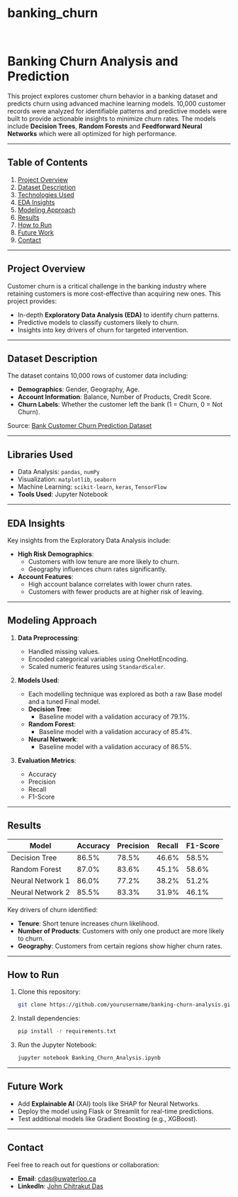 # banking_churn

<br>

# **Banking Churn Analysis and Prediction**

This project explores customer churn behavior in a banking dataset and predicts churn using advanced machine learning models. 10,000 customer records were analyzed for identifiable patterns and predictive models were built to provide actionable insights to minimize churn rates. The models include **Decision Trees**, **Random Forests** and **Feedforward Neural Networks** which were all optimized for high performance.

---

## **Table of Contents**
1. [Project Overview](#project-overview)
2. [Dataset Description](#dataset-description)
3. [Technologies Used](#technologies-used)
4. [EDA Insights](#eda-insights)
5. [Modeling Approach](#modeling-approach)
6. [Results](#results)
7. [How to Run](#how-to-run)
8. [Future Work](#future-work)
9. [Contact](#contact)

---

## **Project Overview**
Customer churn is a critical challenge in the banking industry where retaining customers is more cost-effective than acquiring new ones. This project provides:
- In-depth **Exploratory Data Analysis (EDA)** to identify churn patterns.
- Predictive models to classify customers likely to churn.
- Insights into key drivers of churn for targeted intervention.

---

## **Dataset Description**
The dataset contains 10,000 rows of customer data including:
- **Demographics**: Gender, Geography, Age.
- **Account Information**: Balance, Number of Products, Credit Score.
- **Churn Labels**: Whether the customer left the bank (1 = Churn, 0 = Not Churn).

Source: [Bank Customer Churn Prediction Dataset](https://www.kaggle.com/datasets/saurabhbadole/bank-customer-churn-prediction-dataset)

---

## **Libraries Used**
  - Data Analysis: `pandas`, `numPy`
  - Visualization: `matplotlib`, `seaborn`
  - Machine Learning: `scikit-learn`, `keras`, `TensorFlow`
- **Tools Used**: Jupyter Notebook

---

## **EDA Insights**
Key insights from the Exploratory Data Analysis include:
- **High Risk Demographics**:
  - Customers with low tenure are more likely to churn.
  - Geography influences churn rates significantly.
- **Account Features**:
  - High account balance correlates with lower churn rates.
  - Customers with fewer products are at higher risk of leaving.

---

## **Modeling Approach**
1. **Data Preprocessing**:
   - Handled missing values.
   - Encoded categorical variables using OneHotEncoding.
   - Scaled numeric features using `StandardScaler`.

2. **Models Used**:
   - Each modelling technique was explored as both a raw Base model and a tuned Final model. 
   - **Decision Tree**:
     - Baseline model with a validation accuracy of 79.1%.
   - **Random Forest**:
     - Baseline model with a validation accuracy of 85.4%.
   - **Neural Network**:
     - Baseline model with a validation accuracy of 86.5%.

3. **Evaluation Metrics**:
   - Accuracy
   - Precision
   - Recall
   - F1-Score

---

## **Results**
| Model             | Accuracy | Precision | Recall | F1-Score |
|--------------------|----------|-----------|--------|----------|
| Decision Tree      | 86.5%      | 78.5%       | 46.6%    | 58.5%      |
| Random Forest      | 87.0%      | 83.6%       | 45.1%    | 58.6%      |
| Neural Network 1   | 86.0%      | 77.2%       | 38.2%    | 51.2%      |
| Neural Network 2   | 85.5%      | 83.3%       | 31.9%    | 46.1%      |

Key drivers of churn identified:
- **Tenure**: Short tenure increases churn likelihood.
- **Number of Products**: Customers with only one product are more likely to churn.
- **Geography**: Customers from certain regions show higher churn rates.

---

## **How to Run**
1. Clone this repository:
   ```bash
   git clone https://github.com/yourusername/banking-churn-analysis.git
   ```
2. Install dependencies:
   ```bash
   pip install -r requirements.txt
   ```
3. Run the Jupyter Notebook:
   ```bash
   jupyter notebook Banking_Churn_Analysis.ipynb
   ```

---

## **Future Work**
- Add **Explainable AI** (XAI) tools like SHAP for Neural Networks.
- Deploy the model using Flask or Streamlit for real-time predictions.
- Test additional models like Gradient Boosting (e.g., XGBoost).

---

## **Contact**
Feel free to reach out for questions or collaboration:
- **Email**: cdas@uwaterloo.ca
- **LinkedIn**: [John Chitrakut Das](https://www.linkedin.com/in/chitrakut-das-4b615724b/)
